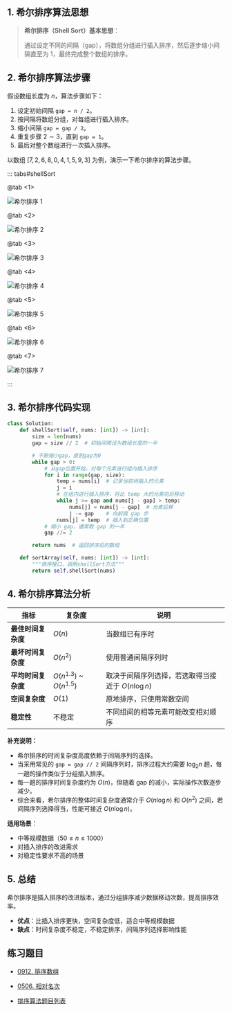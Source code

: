 ## 1. 希尔排序算法思想

> **希尔排序（Shell Sort）基本思想**：
>
> 通过设定不同的间隔（gap），将数组分组进行插入排序，然后逐步缩小间隔直至为 $1$，最终完成整个数组的排序。

## 2. 希尔排序算法步骤

假设数组长度为 $n$，算法步骤如下：
1. 设定初始间隔 `gap = n / 2`。
2. 按间隔将数组分组，对每组进行插入排序。
3. 缩小间隔 `gap = gap / 2`。
4. 重复步骤 $2 \sim 3$，直到 `gap = 1`。
5. 最后对整个数组进行一次插入排序。

以数组 $[7, 2, 6, 8, 0, 4, 1, 5, 9, 3]$ 为例，演示一下希尔排序的算法步骤。

::: tabs#shellSort

@tab <1>

![希尔排序 1](https://qcdn.itcharge.cn/images/202308162132060.png)

@tab <2>

![希尔排序 2](https://qcdn.itcharge.cn/images/202308162132189.png)

@tab <3>

![希尔排序 3](https://qcdn.itcharge.cn/images/202308162132870.png)

@tab <4>

![希尔排序 4](https://qcdn.itcharge.cn/images/202308162132322.png)

@tab <5>

![希尔排序 5](https://qcdn.itcharge.cn/images/202308162132881.png)

@tab <6>

![希尔排序 6](https://qcdn.itcharge.cn/images/202308162132386.png)

@tab <7>

![希尔排序 7](https://qcdn.itcharge.cn/images/202308162132898.png)

:::

## 3. 希尔排序代码实现

```python
class Solution:
    def shellSort(self, nums: [int]) -> [int]:
        size = len(nums)
        gap = size // 2  # 初始间隔设为数组长度的一半

        # 不断缩小gap，直到gap为0
        while gap > 0:
            # 从gap位置开始，对每个元素进行组内插入排序
            for i in range(gap, size):
                temp = nums[i]  # 记录当前待插入的元素
                j = i
                # 在组内进行插入排序，将比 temp 大的元素向后移动
                while j >= gap and nums[j - gap] > temp:
                    nums[j] = nums[j - gap]  # 元素后移
                    j -= gap    # 向前跳 gap 步
                nums[j] = temp  # 插入到正确位置
            # 缩小 gap，通常取 gap 的一半
            gap //= 2

        return nums  # 返回排序后的数组

    def sortArray(self, nums: [int]) -> [int]:
        """排序接口，调用shellSort方法"""
        return self.shellSort(nums)
```

## 4. 希尔排序算法分析

| 指标 | 复杂度 | 说明 |
|------|--------|------|
| **最佳时间复杂度** | $O(n)$ | 当数组已有序时 |
| **最坏时间复杂度** | $O(n^2)$ | 使用普通间隔序列时 |
| **平均时间复杂度** | $O(n^{1.3})$ ~ $O(n^{1.5})$ | 取决于间隔序列选择，若选取得当接近于 $O(n \log n)$ |
| **空间复杂度** | $O(1)$ | 原地排序，只使用常数空间 |
| **稳定性** | 不稳定 | 不同组间的相等元素可能改变相对顺序 |

**补充说明：**

- 希尔排序的时间复杂度高度依赖于间隔序列的选择。
- 当采用常见的 `gap = gap // 2` 间隔序列时，排序过程大约需要 $\log_2 n$ 趟，每一趟的操作类似于分组插入排序。
- 每一趟的排序时间复杂度约为 $O(n)$，但随着 gap 的减小，实际操作次数逐步减少。
- 综合来看，希尔排序的整体时间复杂度通常介于 $O(n \log n)$ 和 $O(n^2)$ 之间，若间隔序列选择得当，性能可接近 $O(n \log n)$。

**适用场景**：

- 中等规模数据（$50 \leq n \leq 1000$）
- 对插入排序的改进需求
- 对稳定性要求不高的场景

## 5. 总结

希尔排序是插入排序的改进版本，通过分组排序减少数据移动次数，提高排序效率。

- **优点**：比插入排序更快，空间复杂度低，适合中等规模数据
- **缺点**：时间复杂度不稳定，不稳定排序，间隔序列选择影响性能

## 练习题目

- [0912. 排序数组](https://github.com/ITCharge/AlgoNote/tree/main/docs/solutions/0900-0999/sort-an-array.md)
- [0506. 相对名次](https://github.com/ITCharge/AlgoNote/tree/main/docs/solutions/0500-0599/relative-ranks.md)

- [排序算法题目列表](https://github.com/ITCharge/AlgoNote/tree/main/docs/00_preface/00_06_categories_list.md#%E6%8E%92%E5%BA%8F%E7%AE%97%E6%B3%95%E9%A2%98%E7%9B%AE)